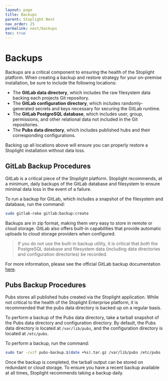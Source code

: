 ```yaml
---
layout: page
title: Backups
parent: Stoplight Next
nav_order: 25
permalink: next/backups
toc: true
---
```


# Backups

Backups are a critical component to ensuring the health of the Stoplight
platform. When creating a backup and restore strategy for your on-premise
installation, be sure to include the following locations:

- The **GitLab data directory**, which includes the raw filesystem data backing each projects Git repository.
- The **GitLab configuration directory**, which includes randomly-generated secrets and keys necessary for securing the GitLab runtime.
- The **GitLab PostgreSQL database**, which includes user, group, permissions, and other relational data not included in the Git repositories.
- The **Pubs data directory**, which includes published hubs and their corresponding configurations.

Backing up all locations above will ensure you can properly restore a Stoplight
installation without data loss.

## GitLab Backup Procedures

GitLab is a critical piece of the Stoplight platform. Stoplight recommends, at a
minimum, daily backups of the GitLab database and filesystem to ensure minimal
data loss in the event of a failure.

To run a backup for GitLab, which includes a snapshot of the filesystem and
database, run the command:

```bash
sudo gitlab-rake gitlab:backup:create
```

Backups are in zip format, making them very easy to store in remote or cloud
storage. GitLab also offers built-in capabilities that provide automatic uploads
to cloud storage providers when configured.

> If you do not use the built-in backup utility, it is critical that _both_ the
> PostgreSQL database and filesystem data (including data directories and
> configuration directories) be recorded.

For more information, please see the official GitLab backup documentation
[here](https://docs.gitlab.com/ce/raketasks/backup_restore.html).

## Pubs Backup Procedures

Pubs stores all published hubs created via the Stoplight application. While not
critical to the health of the Stoplight Enterprise platform, it is recommended
that the pubs data directory is backed up on a regular basis.

To perform a backup of the Pubs data directory, take a tarball snapshot of the
Pubs data directory and configuration directory. By default, the Pubs data
directory is located at `/var/lib/pubs`, and the configuration directory is
located at `/etc/pubs`.

To perform a backup, run the command:

```bash
sudo tar -cvzf pubs-backup.$(date +%s).tar.gz /var/lib/pubs /etc/pubs
```

Once the backup is completed, the tarball output can be stored on redundant or
cloud storage. To ensure you have a recent backup available at all times,
Stoplight recommends taking a backup daily.
